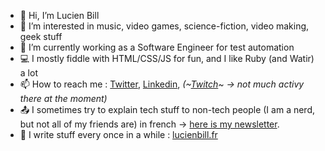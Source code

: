 - 👋 Hi, I’m Lucien Bill
- 👀 I’m interested in music, video games, science-fiction, video making, geek stuff
- 🔧 I’m currently working as a Software Engineer for test automation
- 💻 I mostly fiddle with HTML/CSS/JS for fun, and I like Ruby (and Watir) a lot
- 📫 How to reach me : [Twitter](https://twitter.com/BillyTheTroll/), [Linkedin](https://www.linkedin.com/in/lucien-bill-3906b043/), _(~[Twitch](https://www.twitch.tv/billyzetroll)~ -> not much activy there at the moment)_
- 📤 I sometimes try to explain tech stuff to non-tech people (I am a nerd, but not all of my friends are) in french -> [here is my newsletter](https://www.getrevue.co/profile/billythetroll).
- 📖 I write stuff every once in a while : [lucienbill.fr](https://www.lucienbill.fr)

<!---
lucienbill/lucienbill is a ✨ special ✨ repository because its `README.md` (this file) appears on your GitHub profile.
You can click the Preview link to take a look at your changes.
--->
